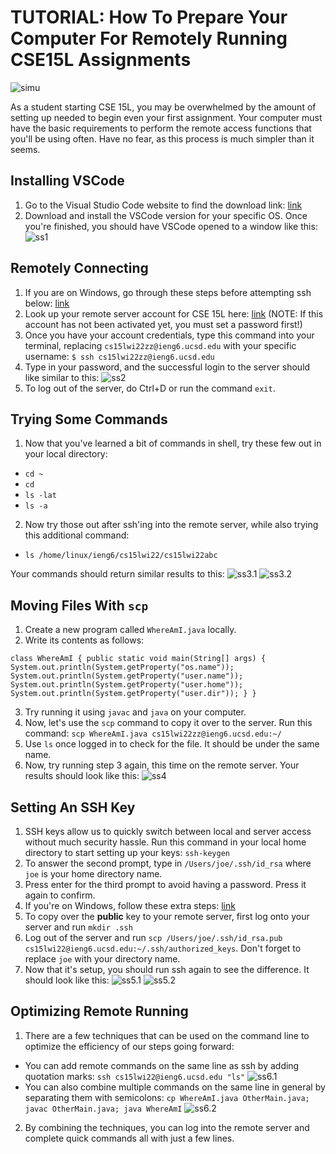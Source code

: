 # TUTORIAL: How To Prepare Your Computer For Remotely Running CSE15L Assignments

![simu](https://acen23.github.io/cse15l-lab-reports/simu.jpeg)

As a student starting CSE 15L, you may be overwhelmed by the amount of setting up needed to begin even your first assignment. Your computer must have the basic
requirements to perform the remote access functions that you'll be using often. Have no fear, as this process is much simpler than it seems.

## Installing VSCode
1. Go to the Visual Studio Code website to find the download link: [link](https://code.visualstudio.com/)
2. Download and install the VSCode version for your specific OS. Once you're finished, you should have VSCode opened to a window like this:
![ss1](https://acen23.github.io/cse15l-lab-reports/Week1Screenshot1.png)

## Remotely Connecting
1. If you are on Windows, go through these steps before attempting ssh below: [link](https://docs.microsoft.com/en-us/windows-server/administration/openssh/openssh_install_firstuse)
2. Look up your remote server account for CSE 15L here: [link](https://sdacs.ucsd.edu/~icc/index.php) (NOTE: If this account has not been activated yet, you must set a password first!)
3. Once you have your account credentials, type this command into your terminal, replacing `cs15lwi22zz@ieng6.ucsd.edu` with your specific username: `$ ssh cs15lwi22zz@ieng6.ucsd.edu`
4. Type in your password, and the successful login to the server should like similar to this: ![ss2](https://acen23.github.io/cse15l-lab-reports/remotelyconnecting.png)
5. To log out of the server, do Ctrl+D or run the command `exit`.

## Trying Some Commands
1. Now that you've learned a bit of commands in shell, try these few out in your local directory:
>
- `cd ~`
- `cd`
- `ls -lat`
- `ls -a`
>
2. Now try those out after ssh'ing into the remote server, while also trying this additional command:
>
- `ls /home/linux/ieng6/cs15lwi22/cs15lwi22abc`
>
Your commands should return similar results to this: ![ss3.1](https://acen23.github.io/cse15l-lab-reports/commands1.png) ![ss3.2](https://acen23.github.io/cse15l-lab-reports/commands2.png)

## Moving Files With `scp`
1. Create a new program called `WhereAmI.java` locally.
2. Write its contents as follows:
>
`class WhereAmI {
  public static void main(String[] args) {
    System.out.println(System.getProperty("os.name"));
    System.out.println(System.getProperty("user.name"));
    System.out.println(System.getProperty("user.home"));
    System.out.println(System.getProperty("user.dir"));
  }
}`
>
3. Try running it using `javac` and `java` on your computer.
4. Now, let's use the `scp` command to copy it over to the server. Run this command: `scp WhereAmI.java cs15lwi22zz@ieng6.ucsd.edu:~/`
5. Use `ls` once logged in to check for the file. It should be under the same name.
6. Now, try running step 3 again, this time on the remote server. Your results should look like this: ![ss4](https://acen23.github.io/cse15l-lab-reports/Week1Screenshot2.png)

## Setting An SSH Key
1. SSH keys allow us to quickly switch between local and server access without much security hassle. Run this command in your local home directory to start setting up your keys: `ssh-keygen`
2. To answer the second prompt, type in `/Users/joe/.ssh/id_rsa` where `joe` is your home directory name.
3. Press enter for the third prompt to avoid having a password. Press it again to confirm.
4. If you're on Windows, follow these extra steps: [link](https://docs.microsoft.com/en-us/windows-server/administration/openssh/openssh_keymanagement#user-key-generation)
5. To copy over the **public** key to your remote server, first log onto your server and run `mkdir .ssh`
6. Log out of the server and run `scp /Users/joe/.ssh/id_rsa.pub cs15lwi22@ieng6.ucsd.edu:~/.ssh/authorized_keys`. Don't forget to replace `joe` with your directory name.
7. Now that it's setup, you should run ssh again to see the difference. It should look like this: ![ss5.1](https://acen23.github.io/cse15l-lab-reports/key1.png) ![ss5.2](https://acen23.github.io/cse15l-lab-reports/key2.png)

## Optimizing Remote Running
1. There are a few techniques that can be used on the command line to optimize the efficiency of our steps going forward:
>
- You can add remote commands on the same line as ssh by adding quotation marks: `ssh cs15lwi22@ieng6.ucsd.edu "ls"` ![ss6.1](https://acen23.github.io/cse15l-lab-reports/optimize1.png)
- You can also combine multiple commands on the same line in general by separating them with semicolons: `cp WhereAmI.java OtherMain.java; javac OtherMain.java; java WhereAmI` ![ss6.2](https://acen23.github.io/cse15l-lab-reports/optimize2.png)
>
2. By combining the techniques, you can log into the remote server and complete quick commands all with just a few lines.
